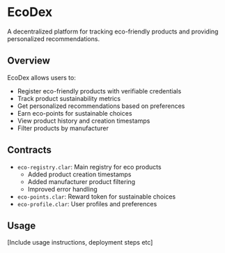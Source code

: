 # EcoDex
A decentralized platform for tracking eco-friendly products and providing personalized recommendations.

## Overview
EcoDex allows users to:
- Register eco-friendly products with verifiable credentials
- Track product sustainability metrics 
- Get personalized recommendations based on preferences
- Earn eco-points for sustainable choices
- View product history and creation timestamps
- Filter products by manufacturer

## Contracts
- `eco-registry.clar`: Main registry for eco products
  - Added product creation timestamps
  - Added manufacturer product filtering
  - Improved error handling
- `eco-points.clar`: Reward token for sustainable choices
- `eco-profile.clar`: User profiles and preferences

## Usage
[Include usage instructions, deployment steps etc]
